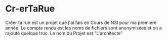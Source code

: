 # Cr-erTaRue

Créer ta rue est un projet que j'ai fais en Cours de NSI pour ma premiere année. Le compte rendu est les noms de fichiers sont anonymisées et on a rajouté quelque truc.
Le nom du Projet est "L'architecte" 
